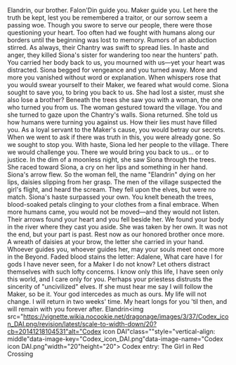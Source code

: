 Elandrin, our brother.
Falon'Din guide you. Maker guide you.
Let here the truth be kept, lest you be remembered a traitor, or our sorrow seem a passing woe.
Though you swore to serve our people, there were those questioning your heart.
Too often had we fought with humans along our borders until the beginning was lost to memory. Rumors of an abduction stirred. As always, their Chantry was swift to spread lies. In haste and anger, they killed Siona's sister for wandering too near the hunters' path. You carried her body back to us, you mourned with us—yet your heart was distracted. Siona begged for vengeance and you turned away.
More and more you vanished without word or explanation. When whispers rose that you would swear yourself to their Maker, we feared what would come.
Siona sought to save you, to bring you back to us. She had lost a sister, must she also lose a brother? Beneath the trees she saw you with a woman, the one who turned you from us. The woman gestured toward the village. You and she turned to gaze upon the Chantry's walls.
Siona returned. She told us how humans were turning you against us. How their lies must have filled you. As a loyal servant to the Maker's cause, you would betray our secrets. When we went to ask if there was truth in this, you were already gone.
So we sought to stop you. With haste, Siona led her people to the village. There we would challenge you. There we would bring you back to us... or to justice. In the dim of a moonless night, she saw Siona through the trees. She raced toward Siona, a cry on her lips and something in her hand. Siona's arrow flew. So the woman fell, the name "Elandrin" dying on her lips, daisies slipping from her grasp.
The men of the village suspected the girl's flight, and heard the scream. They fell upon the elves, but were no match.
Siona's haste surpassed your own. You knelt beneath the trees, blood-soaked petals clinging to your clothes from a final embrace. When more humans came, you would not be moved—and they would not listen. Their arrows found your heart and you fell beside her. We found your body in the river where they cast you aside. She was taken by her own. It was not the end, but your part is past.
Rest now as our honored brother once more. A wreath of daisies at your brow, the letter she carried in your hand. Whoever guides you, whoever guides her, may your souls meet once more in the Beyond.
Faded blood stains the letter:
Adalene,
What care have I for gods I have never seen, for a Maker I do not know? Let others distract themselves with such lofty concerns. I know only this life, I have seen only this world, and I care only for you.
Perhaps your priestess distrusts the sincerity of "uncivilized" elves. If she must hear me say I will follow the Maker, so be it. Your god intercedes as much as ours. My life will not change.
I will return in two weeks' time. My heart longs for you 'til then, and will remain with you forever after.
Elandrin<img src="https://vignette.wikia.nocookie.net/dragonage/images/3/37/Codex_icon_DAI.png/revision/latest/scale-to-width-down/20?cb=20141218104531"alt="Codex icon DAI"class=""style="vertical-align: middle"data-image-key="Codex_icon_DAI.png"data-image-name="Codex icon DAI.png"width="20"height="20"> Codex entry: The Girl in Red Crossing

